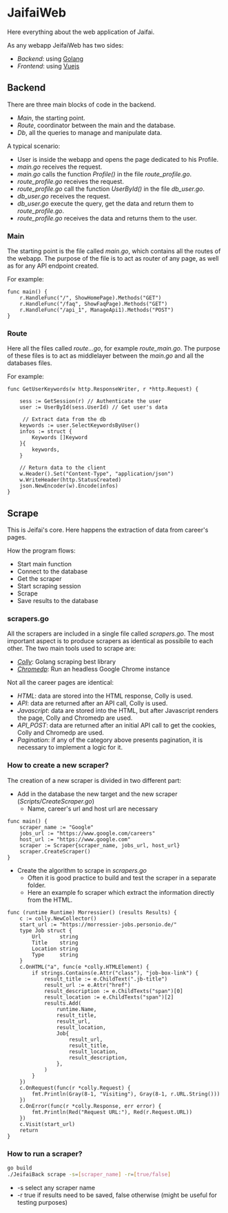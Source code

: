 # JaifaiWeb

Here everything about the web application of Jaifai.

As any webapp JeifaiWeb has two sides:

* *Backend*: using [Golang](https://golang.org/)
* *Frontend*: using [Vuejs](https://vuejs.org/)


## Backend
There are three main blocks of code in the backend.

* *Main*, the starting point.
* *Route*, coordinator between the main and the database.
* *Db*, all the queries to manage and manipulate data.

A typical scenario:

* User is inside the webapp and opens the page dedicated to his Profile.
* *main.go* receives the request.
* *main.go* calls the function *Profile()* in the file *route_profile.go*.
* *route_profile.go* receives the request.
* *route_profile.go* call the function *UserById()* in the file *db_user.go*.
* *db_user.go* receives the request.
* *db_user.go* execute the query, get the data and return them to *route_profile.go*.
* *route_profile.go* receives the data and returns them to the user.

### Main

The starting point is the file called *main.go*, which contains all the routes of the webapp.
The purpose of the file is to act as router of any page, as well as for any API endpoint created.

For example:

```golang
func main() {
    r.HandleFunc("/", ShowHomePage).Methods("GET")
    r.HandleFunc("/faq", ShowFaqPage).Methods("GET")
    r.HandleFunc("/api_1", ManageApi1).Methods("POST")
}
```

### Route

Here all the files called *route...go*, for example *route_main.go*.
The purpose of these files is to act as middlelayer between the *main.go* and all the databases files.

For example:

```golang
func GetUserKeywords(w http.ResponseWriter, r *http.Request) {

    sess := GetSession(r) // Authenticate the user
    user := UserById(sess.UserId) // Get user's data

     // Extract data from the db
    keywords := user.SelectKeywordsByUser()
    infos := struct {
        Keywords []Keyword
    }{
        keywords,
    }

    // Return data to the client
    w.Header().Set("Content-Type", "application/json")
    w.WriteHeader(http.StatusCreated)
    json.NewEncoder(w).Encode(infos)
}
```


## Scrape

This is Jeifai's core. Here happens the extraction of data from career's pages.

How the program flows:

* Start main function
* Connect to the database
* Get the scraper
* Start scraping session
* Scrape
* Save results to the database

### scrapers.go
All the scrapers are included in a single file called *scrapers.go*. The most important aspect is to produce scrapers as identical as possibile to each other. The two main tools used to scrape are:
* *[Colly](http://go-colly.org/)*: Golang scraping best library
* *[Chromedp](https://github.com/chromedp/chromedp)*: Run an headless Google Chrome instance

Not all the career pages are identical:
* *HTML*: data are stored into the HTML response, Colly is used.
* *API*: data are returned after an API call, Colly is used.
* *Javascript*: data are stored into the HTML, but after Javascript renders the page, Colly and Chromedp are used.
* *API_POST*: data are returned after an initial API call to get the cookies, Colly and Chromedp are used.
* *Pagination*: if any of the category above presents pagination, it is necessary to implement a logic for it.

### **How to create a new scraper?**
The creation of a new scraper is divided in two different part:
* Add in the database the new target and the new scraper (*Scripts/CreateScraper.go*)
    * Name, career's url and host url are necessary
```golang
func main() {
    scraper_name := "Google"
    jobs_url := "https://www.google.com/careers"
    host_url := "https://www.google.com"
    scraper := Scraper{scraper_name, jobs_url, host_url}
    scraper.CreateScraper()
}
```

* Create the algorithm to scrape in *scrapers.go*
    * Often it is good practice to build and test the scraper in a separate folder.
    * Here an example fo scraper which extract the information directly from the HTML.
```golang
func (runtime Runtime) Morressier() (results Results) {
    c := colly.NewCollector()
    start_url := "https://morressier-jobs.personio.de/"
    type Job struct {
        Url      string
        Title    string
        Location string
        Type     string
    }
    c.OnHTML("a", func(e *colly.HTMLElement) {
        if strings.Contains(e.Attr("class"), "job-box-link") {
            result_title := e.ChildText(".jb-title")
            result_url := e.Attr("href")
            result_description := e.ChildTexts("span")[0]
            result_location := e.ChildTexts("span")[2]
            results.Add(
                runtime.Name,
                result_title,
                result_url,
                result_location,
                Job{
                    result_url,
                    result_title,
                    result_location,
                    result_description,
                },
            )
        }
    })
    c.OnRequest(func(r *colly.Request) {
        fmt.Println(Gray(8-1, "Visiting"), Gray(8-1, r.URL.String()))
    })
    c.OnError(func(r *colly.Response, err error) {
        fmt.Println(Red("Request URL:"), Red(r.Request.URL))
    })
    c.Visit(start_url)
    return
}
```

### **How to run a scraper?**
```bash
go build
./JeifaiBack scrape -s=[scraper_name] -r=[true/false]
```
* -s select any scraper name
* -r true if results need to be saved, false otherwise (might be useful for testing purposes)